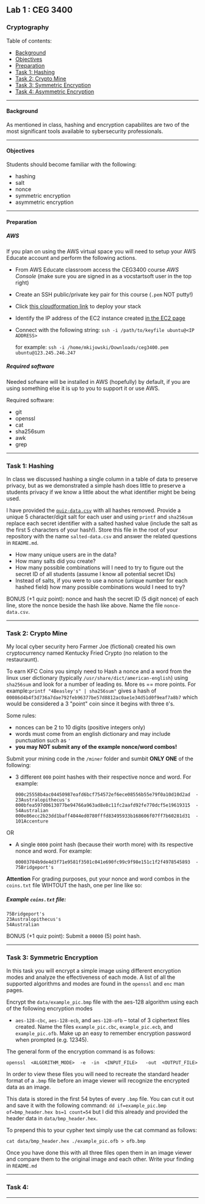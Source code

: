 ## Lab 1 : CEG 3400

### Cryptography

Table of contents:
* [Background]()
* [Objectives]()
* [Preparation]()
* [Task 1: Hashing]()
* [Task 2: Crypto Mine]()
* [Task 3: Symmetric Encryption]()
* [Task 4: Asymmetric Encryption]()

---

#### Background

As mentioned in class, hashing and encryption capabilites are two of the most
significant tools available to sybersecurity professionals.  

---

#### Objectives

Students should become familiar with the following:

* hashing
* salt
* nonce
* symmetric encryption
* asymmetric encryption

---

#### Preparation

##### AWS

If you plan on using the AWS virtual space you will need to setup your AWS
Educate account and perform the following actions.

* From AWS Educate classroom access the CEG3400 course *AWS Console* (make sure
  you are signed in as a vocstartsoft user in the top right)
* Create an SSH public/private key pair for this course (`.pem` NOT putty!)
* Click [this cloudformation link](google.com) to deploy your stack
* Identify the IP address of the EC2 instance created [in the EC2
  page](google.com)
* Connect with the following string: `ssh -i /path/to/keyfile ubuntu@<IP
  ADDRESS>` 

  for example: `ssh -i /home/mkijowski/Downloads/ceg3400.pem
  ubuntu@123.245.246.247`

##### Required software

Needed sofware will be installed in AWS (hopefully) by default, if you are
using something else it is up to you to support it or use AWS.

Required software:
* git
* openssl
* cat
* sha256sum
* awk
* grep

---

### Task 1: Hashing

In class we discussed hashing a single column in a table of data to preserve
privacy, but as we demonstrated a simple hash does little to preserve a students
privacy if we know a little about the what identifier might be being used.

I have provided the [`quiz-data.csv`](/data/quiz-data.csv) with all hashes
removed.  Provide a unique 5 character/digit  salt for each user and using `printf` and `sha256sum`
replace each secret identifier with a salted hashed value (include the salt as
the first 5 characters of your hash!).  Store this file in
the root of your repository with the name `salted-data.csv` and answer the
related questions in `README.md`.

* How many unique users are in the data?
* How many salts did you create?
* How many possible combinations will I need to try to figure out the secret ID
  of all students (assume I know all potential secret IDs)
* Instead of salts, if you were to use a nonce (unique number for each hashed
  field) how many possible combinations would I need to try?

BONUS (+1 quiz point): nonce and hash the secret ID (5 digit nonce) of each line, store the nonce beside the hash
like above.  Name the file `nonce-data.csv`.

---

### Task 2: Crypto Mine

My local cyber security hero Farmer Joe (fictional) created his own
cryptocurrency named Kentucky Fried Crypto (no relation to the restauraunt).

To earn KFC Coins you simply need to Hash a nonce and a word from the linux user
dictionary (typically `/usr/share/dict/american-english`) using `sha256sum` and
look for a number of leading `0`s.  More `0`s == more points.  For
example:`printf "4Beasley's" | sha256sum"` gives a hash of
`00086d4b4f3d736a7dae792feb96377be57d8812ac0ae1e34d51d0f9eaf7a8b7` which would
be considered a 3 "point" coin since it begins with three `0`'s.  

Some rules:

* nonces can be 2 to 10 digits (positive integers only)
* words must come from an english dictionary and may include punctuation such as
  `'`
* **you may NOT submit any of the example nonce/word combos!**

Submit your mining code in the `/miner` folder and sumbit **ONLY ONE** of the following:

* 3 different `000` point hashes with their respective nonce and word. For
  example:
  
  ```
  000c25558b4ac04450987eafd6bcf754572ef6ece08556b55e79f0a10d10d2ad  - 23Australopithecus's
  000bfea597d0613077be94766a963ad8e8c11fc2aafd92fe770dcf5e19619315  - 54Australian
  000e86ecc2b23dd1baff4044ed0780fffd83495933b168606f07ff7b60281d31  - 101Accenture
  ```

OR

* A single `0000` point hash (because their worth more) with its respective
  nonce and word.  For example:
  
  ```
  00003704b9de4d3f71e9581f3501c041e690fc99c9f98e151c1f2f4978545893  - 75Bridgeport's
  ```

**Attention**  For grading purposes, put your nonce and word combos in the `coins.txt` file WIHTOUT the hash, one per line like so:

##### Example `coins.txt` file:
```
75Bridgeport's
23Australopithecus's
54Australian
```

BONUS (+1 quiz point): Submit a `00000` (5) point hash.

---

### Task 3: Symmetric Encryption

In this task you will encrypt a simple image using different encryption modes and analyze the 
effectiveness of each mode.  A list of all the supported algorithms and modes are found in the
`openssl` and `enc` man pages.

Encrypt the `data/example_pic.bmp` file with the aes-128 algorithm using each of the following encryption modes 
- `aes-128-cbc`, `aes-128-ecb`, and `aes-128-ofb` – total of 3 ciphertext files created.  Name the files `example_pic.cbc`, 
`example_pic.ecb`, and `example_pic.ofb`.  Make up an easy to remember encryption password when 
prompted (e.g. 12345).

The general form of the encryption command is as follows:

```
openssl  <ALGORITHM_MODE>  -e  -in  <INPUT_FILE>   -out  <OUTPUT_FILE>
```

In order to view these files you will need to recreate the standard header format
of a `.bmp` file before an image viewer will recognize the encrypted data as an image.

This data is stored in the first 54 bytes of every `.bmp` file.  You can cut it out and 
save it with the following command: `dd if=example_pic.bmp of=bmp_header.hex bs=1 count=54`
but I did this already and provided the header data in `data/bmp_header.hex`.

To prepend this to your cypher text simply use the cat command as follows:
```
cat data/bmp_header.hex ./example_pic.ofb > ofb.bmp
```

Once you have done this with all three files open them in an image viewer and compare them to
the original image and each other.  Write your finding in `README.md`

---

### Task 4:


---


